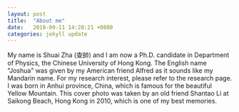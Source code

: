 ```yaml
---
layout: post
title:  "About me"
date:   2018-09-11 14:28:21 +0800
categories: jekyll update
---
```


My name is Shuai Zha (查帥) and I am now a Ph.D. candidate in Department of Physics, the Chinese University of Hong Kong. The English name \"Joshua\" was given by my American friend Alfred as it sounds like my Mandarin name. For my research interest, please refer to the research page. I was born in Anhui province, China, which is famous for the beautiful Yellow Mountain. This cover photo was taken by an old friend Shantao Li at Saikong Beach, Hong Kong in 2010, which is one of my best memories.
